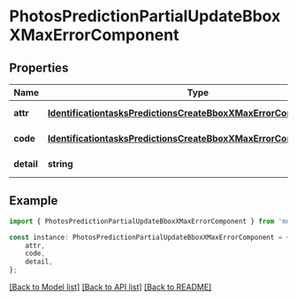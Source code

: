 # PhotosPredictionPartialUpdateBboxXMaxErrorComponent


## Properties

Name | Type | Description | Notes
------------ | ------------- | ------------- | -------------
**attr** | [**IdentificationtasksPredictionsCreateBboxXMaxErrorComponentAttr**](IdentificationtasksPredictionsCreateBboxXMaxErrorComponentAttr.md) |  | [default to undefined]
**code** | [**IdentificationtasksPredictionsCreateBboxXMaxErrorComponentCode**](IdentificationtasksPredictionsCreateBboxXMaxErrorComponentCode.md) |  | [default to undefined]
**detail** | **string** |  | [default to undefined]

## Example

```typescript
import { PhotosPredictionPartialUpdateBboxXMaxErrorComponent } from 'mosquito-alert';

const instance: PhotosPredictionPartialUpdateBboxXMaxErrorComponent = {
    attr,
    code,
    detail,
};
```

[[Back to Model list]](../README.md#documentation-for-models) [[Back to API list]](../README.md#documentation-for-api-endpoints) [[Back to README]](../README.md)
